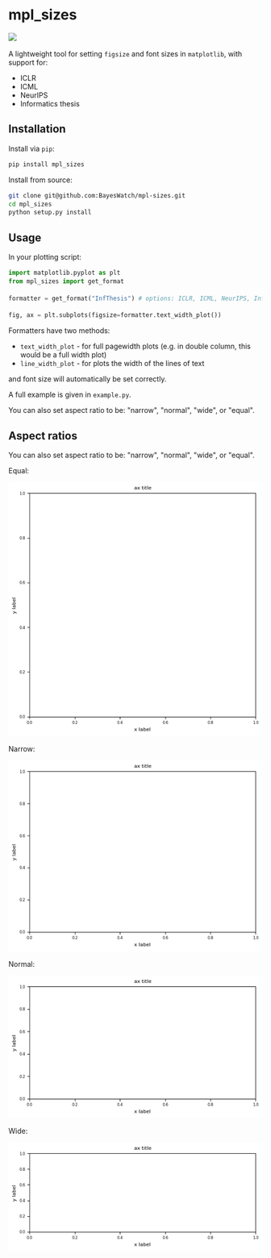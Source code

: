 # mpl_sizes
![](https://img.shields.io/pypi/v/mpl_sizes?color=green)

A lightweight tool for setting `figsize` and font sizes in `matplotlib`, with support for:

- ICLR
- ICML
- NeurIPS
- Informatics thesis 

## Installation

Install via `pip`:

```bash
pip install mpl_sizes
```

Install from source:
```bash
git clone git@github.com:BayesWatch/mpl-sizes.git
cd mpl_sizes 
python setup.py install
```

## Usage

In your plotting script: 

```python
import matplotlib.pyplot as plt
from mpl_sizes import get_format

formatter = get_format("InfThesis") # options: ICLR, ICML, NeurIPS, InfThesis

fig, ax = plt.subplots(figsize=formatter.text_width_plot())
```

Formatters have two methods: 
- `text_width_plot` - for full pagewidth plots (e.g. in double column, this would be a full width plot)
- `line_width_plot` - for plots the width of the lines of text

and font size will automatically be set correctly. 

A full example is given in `example.py`. 

You can also set aspect ratio to be: "narrow", "normal", "wide", or "equal". 

## Aspect ratios

You can also set aspect ratio to be: "narrow", "normal", "wide", or "equal".   
  
Equal:  

![](figures/equal.png)  

Narrow:  

![](figures/narrow.png)  

Normal:  

![](figures/normal.png)  

Wide:  
  
![](figures/wide.png)
